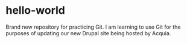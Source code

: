 # hello-world
Brand new repository for practicing Git.
I am learning to use Git for the purposes of updating our new Drupal site being hosted by Acquia.
